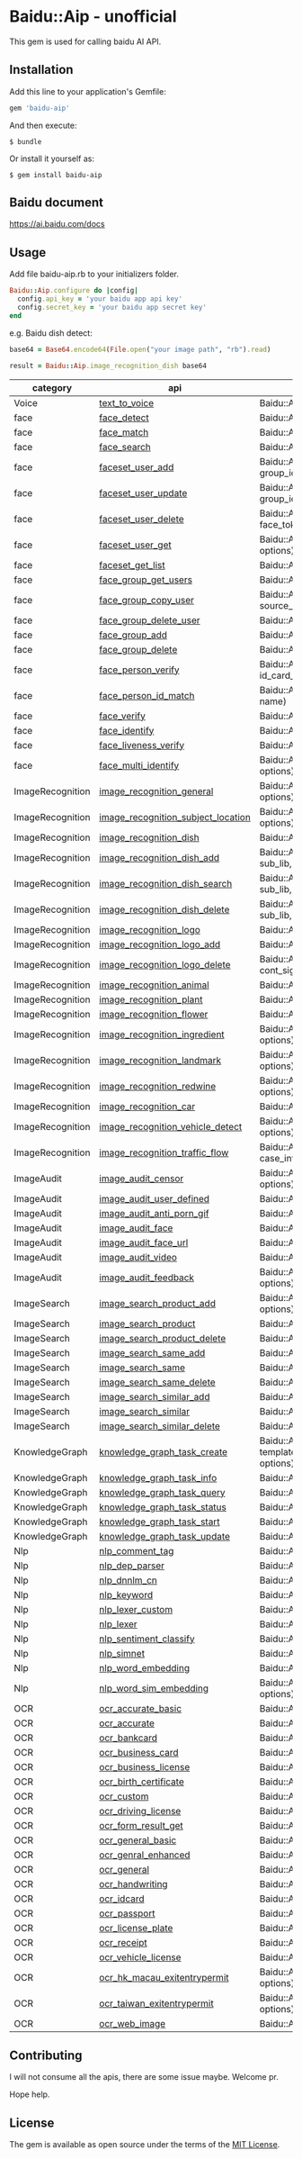 # Baidu::Aip - unofficial

This gem is used for calling baidu AI API.

## Installation

Add this line to your application's Gemfile:

```ruby
gem 'baidu-aip'
```

And then execute:

    $ bundle

Or install it yourself as:

    $ gem install baidu-aip

## Baidu document
https://ai.baidu.com/docs

## Usage
Add file baidu-aip.rb to your initializers folder.
```ruby
Baidu::Aip.configure do |config|
  config.api_key = 'your baidu app api key'
  config.secret_key = 'your baidu app secret key'
end
```

e.g.
Baidu dish detect:
```ruby
base64 = Base64.encode64(File.open("your image path", "rb").read)

result = Baidu::Aip.image_recognition_dish base64
```
| category | api | example |
|----------|-----|---------|
| Voice | [text_to_voice](https://ai.baidu.com/docs#/TTS-API/top) | Baidu::Aip.text_to_voice(text, options) |
| face | [face_detect](https://ai.baidu.com/docs#/Face-Detect-V3/top) | Baidu::Aip.face_detect(image, image_type, options) |
| face | [face_match](https://ai.baidu.com/docs#/Face-Match-V3/top) | Baidu::Aip.face_match(images, options) |
| face | [face_search](https://ai.baidu.com/docs#/Face-Search-V3/top) | Baidu::Aip.face_search(image, image_type, options) |
| face | [faceset_user_add](https://ai.baidu.com/docs#/Face-Set-V3/8bea9967) | Baidu::Aip.faceset_user_add(image, image_type, group_id, user_id, options) |
| face | [faceset_user_update](https://ai.baidu.com/docs#/Face-Set-V3/bc7f58d1) | Baidu::Aip.faceset_user_update(image, image_type, group_id, user_id, options) |
| face | [faceset_user_delete](https://ai.baidu.com/docs#/Face-Set-V3/912191e1) | Baidu::Aip.faceset_user_delete(user_id, group_id, face_token, options) |
| face | [faceset_user_get](https://ai.baidu.com/docs#/Face-Set-V3/a8205a0b) | Baidu::Aip.faceset_user_get(user_id, group_id, options) |
| face | [faceset_get_list](https://ai.baidu.com/docs#/Face-Set-V3/871dcfcb) | Baidu::Aip.faceset_get_list(user_id, group_id, options) |
| face | [face_group_get_users](https://ai.baidu.com/docs#/Face-Set-V3/67d10e05) | Baidu::Aip.face_group_get_users(group_id, options) |
| face | [face_group_copy_user](https://ai.baidu.com/docs#/Face-Set-V3/4c8cc30a) | Baidu::Aip.face_group_copy_user(user_id, source_group_id, dest_group_id) |
| face | [face_group_delete_user](https://ai.baidu.com/docs#/Face-Set-V3/95b207bf) | Baidu::Aip.face_group_delete_user(group_id, user_id) |
| face | [face_group_add](https://ai.baidu.com/docs#/Face-Set-V3/5867daad) | Baidu::Aip.face_group_add(group_id) |
| face | [face_group_delete](https://ai.baidu.com/docs#/Face-Set-V3/24e7452a) | Baidu::Aip.face_group_delete(group_id) |
| face | [face_person_verify](https://ai.baidu.com/docs#/Face-PersonVerify-V3/5e90cef1) | Baidu::Aip.face_person_verify(image, image_type, id_card_number, name, options) |
| face | [face_person_id_match](https://ai.baidu.com/docs#/Face-PersonVerify-V3/5e90cef1) | Baidu::Aip.face_person_id_match(id_card_number, name) |
| face | [face_verify](https://ai.baidu.com/docs#/Face-Liveness-V3/top) | Baidu::Aip.face_verify(image, image_type, options) |
| face | [face_identify](https://ai.baidu.com/docs#/Face-H5Liveness-V3/624a381c) | Baidu::Aip.face_identify(image, options) |
| face | [face_liveness_verify](https://ai.baidu.com/docs#/Face-H5Liveness-V3/624a381c) | Baidu::Aip.face_liveness_verify(options) |
| face | [face_multi_identify]() | Baidu::Aip.face_multi_identify(image, group_id, options) |
| ImageRecognition | [image_recognition_general](https://ai.baidu.com/docs#/ImageClassify-API/141c7bfa) | Baidu::Aip.image_recognition_general(image, options) |
| ImageRecognition | [image_recognition_subject_location](https://ai.baidu.com/docs#/ImageClassify-API/ed0a8379) | Baidu::Aip.image_recognition_subject_location(image, options) |
| ImageRecognition | [image_recognition_dish](https://ai.baidu.com/docs#/ImageClassify-API/d461e2b4) | Baidu::Aip.image_recognition_dish(image, options) |
| ImageRecognition | [image_recognition_dish_add](https://ai.baidu.com/docs#/ImageClassify-API/c6188985) | Baidu::Aip.image_recognition_dish_add(image, sub_lib, options) |
| ImageRecognition | [image_recognition_dish_search](https://ai.baidu.com/docs#/ImageClassify-API/2ea0f743) | Baidu::Aip.image_recognition_dish_search(image, sub_lib, options) |
| ImageRecognition | [image_recognition_dish_delete](https://ai.baidu.com/docs#/ImageClassify-API/477e48b4) | Baidu::Aip.image_recognition_dish_delete(image, sub_lib, options) |
| ImageRecognition | [image_recognition_logo](https://ai.baidu.com/docs#/ImageClassify-API/d9fda869) | Baidu::Aip.image_recognition_logo(image, options) |
| ImageRecognition | [image_recognition_logo_add](https://ai.baidu.com/docs#/ImageClassify-API/722911c0) | Baidu::Aip.image_recognition_logo_add(image, brief) |
| ImageRecognition | [image_recognition_logo_delete](https://ai.baidu.com/docs#/ImageClassify-API/ec50c3f1) | Baidu::Aip.image_recognition_logo_delete(image, cont_sign) |
| ImageRecognition | [image_recognition_animal](https://ai.baidu.com/docs#/ImageClassify-API/562659ee) | Baidu::Aip.image_recognition_animal(image, options) |
| ImageRecognition | [image_recognition_plant](https://ai.baidu.com/docs#/ImageClassify-API/8b21e7c7) | Baidu::Aip.image_recognition_plant(image, options) |
| ImageRecognition | [image_recognition_flower](https://ai.baidu.com/docs#/ImageClassify-API/f4347b18) | Baidu::Aip.image_recognition_flower(image, options) |
| ImageRecognition | [image_recognition_ingredient](https://ai.baidu.com/docs#/ImageClassify-API/f0fe4219) | Baidu::Aip.image_recognition_ingredient(image, options) |
| ImageRecognition | [image_recognition_landmark](https://ai.baidu.com/docs#/ImageClassify-API/2c607890) | Baidu::Aip.image_recognition_landmark(image, options) |
| ImageRecognition | [image_recognition_redwine](https://ai.baidu.com/docs#/ImageClassify-API/5e3dd57a) | Baidu::Aip.image_recognition_redwine(image, options) |
| ImageRecognition | [image_recognition_car](https://ai.baidu.com/docs#/ImageClassify-API/fe686c3a) | Baidu::Aip.image_recognition_car(image, options) |
| ImageRecognition | [image_recognition_vehicle_detect](https://ai.baidu.com/docs#/ImageClassify-API/57272011) | Baidu::Aip.image_recognition_vehicle_detect(image, options) |
| ImageRecognition | [image_recognition_traffic_flow](https://ai.baidu.com/docs#/ImageClassify-API/57272011) | Baidu::Aip.image_recognition_traffic_flow(case_id, case_int, area, image_in_base64, options) |
| ImageAudit | [image_audit_censor](https://ai.baidu.com/docs#/ImageCensoring-API/36636de4) | Baidu::Aip.image_audit_censor(image_or_url, scenes, options) |
| ImageAudit | [image_audit_user_defined](https://ai.baidu.com/docs#/ImageCensoring-API/36636de4) | Baidu::Aip.image_audit_user_defined(image) |
| ImageAudit | [image_audit_anti_porn_gif](https://ai.baidu.com/docs#/ImageCensoring-API/fd64e7cd) | Baidu::Aip.image_audit_anti_porn_gif(image_or_url) |
| ImageAudit | [image_audit_face](https://ai.baidu.com/docs#/ImageCensoring-API/5b2d2416) | Baidu::Aip.image_audit_face(image) |
| ImageAudit | [image_audit_face_url](https://ai.baidu.com/docs#/ImageCensoring-API/5b2d2416) | Baidu::Aip.image_audit_face_url(urls) |
| ImageAudit | [image_audit_video](https://ai.baidu.com/docs#/ImageCensoring-API/37a375a1) | Baidu::Aip.image_audit_video(scenes, image, options) |
| ImageAudit | [image_audit_feedback](https://ai.baidu.com/docs#/ImageCensoring-API/2e8d3d8c) | Baidu::Aip.image_audit_feedback(api_url, correct, options) |
| ImageSearch | [image_search_product_add]() | Baidu::Aip.image_search_product_add(image, options) |
| ImageSearch | [image_search_product]() | Baidu::Aip.image_search_product(image, options) |
| ImageSearch | [image_search_product_delete]() | Baidu::Aip.image_search_product_delete(image) |
| ImageSearch | [image_search_same_add]() | Baidu::Aip.image_search_same_add(image, brief) |
| ImageSearch | [image_search_same]() | Baidu::Aip.image_search_same(image) |
| ImageSearch | [image_search_same_delete]() | Baidu::Aip.image_search_same_delete(image) |
| ImageSearch | [image_search_similar_add]() | Baidu::Aip.image_search_similar_add(image, brief) |
| ImageSearch | [image_search_similar]() | Baidu::Aip.image_search_similar(image) |
| ImageSearch | [image_search_similar_delete]() | Baidu::Aip.image_search_similar_delete(image) |
| KnowledgeGraph | [knowledge_graph_task_create]() | Baidu::Aip.knowledge_graph_task_create(name, template_content, input_mapping_file, url_pattern, options) |
| KnowledgeGraph | [knowledge_graph_task_info]() | Baidu::Aip.knowledge_graph_task_info(id, options) |
| KnowledgeGraph | [knowledge_graph_task_query]() | Baidu::Aip.knowledge_graph_task_query(options) |
| KnowledgeGraph | [knowledge_graph_task_status]() | Baidu::Aip.knowledge_graph_task_status(id, options) |
| KnowledgeGraph | [knowledge_graph_task_start]() | Baidu::Aip.knowledge_graph_task_start(id, options) |
| KnowledgeGraph | [knowledge_graph_task_update]() | Baidu::Aip.knowledge_graph_task_update(id, options) |
| Nlp | [nlp_comment_tag]() | Baidu::Aip.nlp_comment_tag(text, options) |
| Nlp | [nlp_dep_parser]() | Baidu::Aip.nlp_dep_parser(text, options) |
| Nlp | [nlp_dnnlm_cn]() | Baidu::Aip.nlp_dnnlm_cn(text, options) |
| Nlp | [nlp_keyword]() | Baidu::Aip.nlp_keyword(text, options) |
| Nlp | [nlp_lexer_custom]() | Baidu::Aip.nlp_lexer_custom(text, options) |
| Nlp | [nlp_lexer]() | Baidu::Aip.nlp_lexer(text, options) |
| Nlp | [nlp_sentiment_classify]() | Baidu::Aip.nlp_sentiment_classify(text, options) |
| Nlp | [nlp_simnet]() | Baidu::Aip.nlp_simnet(text, text_2, options) |
| Nlp | [nlp_word_embedding]() | Baidu::Aip.nlp_word_embedding(word, options) |
| Nlp | [nlp_word_sim_embedding]() | Baidu::Aip.nlp_word_sim_embedding(word, word2, options) |
| OCR | [ocr_accurate_basic]() | Baidu::Aip.ocr_accurate_basic(image, options) |
| OCR | [ocr_accurate]() | Baidu::Aip.ocr_accurate(image, options) |
| OCR | [ocr_bankcard]() | Baidu::Aip.ocr_bankcard(image, options) |
| OCR | [ocr_business_card]() | Baidu::Aip.ocr_business_card(image, options) |
| OCR | [ocr_business_license]() | Baidu::Aip.ocr_business_license(image, options) |
| OCR | [ocr_birth_certificate]() | Baidu::Aip.ocr_birth_certificate(image, options) |
| OCR | [ocr_custom]() | Baidu::Aip.ocr_custom(image, template_sign, options) |
| OCR | [ocr_driving_license]() | Baidu::Aip.ocr_driving_license(image, options) |
| OCR | [ocr_form_result_get]() | Baidu::Aip.ocr_form_result_get(image, options) |
| OCR | [ocr_general_basic]() | Baidu::Aip.ocr_general_basic(image, options) |
| OCR | [ocr_genral_enhanced]() | Baidu::Aip.ocr_genral_enhanced(image, options) |
| OCR | [ocr_general]() | Baidu::Aip.ocr_general(image, options) |
| OCR | [ocr_handwriting]() | Baidu::Aip.ocr_handwriting(image, options) |
| OCR | [ocr_idcard]() | Baidu::Aip.ocr_idcard(image, idcard_side, options) |
| OCR | [ocr_passport]() | Baidu::Aip.ocr_passport(image, options) |
| OCR | [ocr_license_plate]() | Baidu::Aip.ocr_license_plate(image, options) |
| OCR | [ocr_receipt]() | Baidu::Aip.ocr_receipt(image, options) |
| OCR | [ocr_vehicle_license]() | Baidu::Aip.ocr_vehicle_license(image, options) |
| OCR | [ocr_hk_macau_exitentrypermit]() | Baidu::Aip.ocr_hk_macau_exitentrypermit(image, options) |
| OCR | [ocr_taiwan_exitentrypermit]() | Baidu::Aip.ocr_taiwan_exitentrypermit(image, options) |
| OCR | [ocr_web_image]() | Baidu::Aip.ocr_web_image(image, options) |

## Contributing

I will not consume all the apis, there are some issue maybe.
Welcome pr.

Hope help.

## License

The gem is available as open source under the terms of the [MIT License](http://opensource.org/licenses/MIT).

